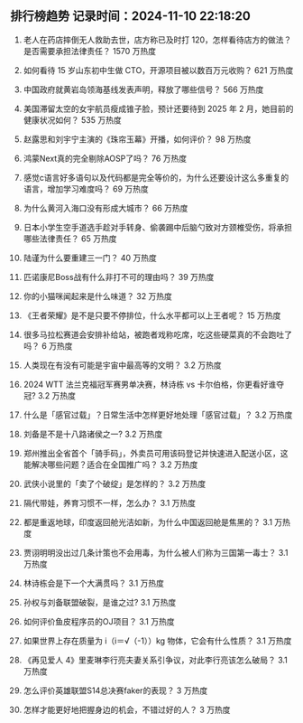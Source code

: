
## 排行榜趋势 记录时间：2024-11-10 22:18:20
  
  1. 老人在药店摔倒无人救助去世，店方称已及时打 120，怎样看待店方的做法？是否需要承担法律责任？ 1570 万热度
    
  2. 如何看待 15 岁山东初中生做 CTO，开源项目被以数百万元收购？ 621 万热度
    
  3. 中国政府就黄岩岛领海基线发表声明，释放了哪些信号？ 566 万热度
    
  4. 美国滞留太空的女宇航员瘦成锥子脸，预计还要待到 2025 年 2 月，她目前的健康状况如何？ 535 万热度
    
  5. 赵露思和刘宇宁主演的《珠帘玉幕》开播，如何评价？ 98 万热度
    
  6. 鸿蒙Next真的完全剔除AOSP了吗？ 76 万热度
    
  7. 感觉c语言好多语句以及代码都是完全等价的，为什么还要设计这么多重复的语言，增加学习难度吗？ 69 万热度
    
  8. 为什么黄河入海口没有形成大城市？ 66 万热度
    
  9. 日本小学生空手道选手趁对手转身、偷袭踢中后脑勺致对方颈椎受伤，将承担哪些法律责任？ 65 万热度
    
  10. 陆谨为什么要重建三一门？ 40 万热度
    
  11. 匹诺康尼Boss战有什么非打不可的理由吗？ 39 万热度
    
  12. 你的小猫咪闻起来是什么味道？ 32 万热度
    
  13. 《王者荣耀》是不是只要不停排位，什么水平都可以上王者呢？ 15 万热度
    
  14. 很多马拉松赛道会安排补给站，被跑者戏称吃席，吃这些硬菜真的不会跑吐了吗？ 6 万热度
    
  15. 人类现在有没有可能是宇宙中最高等的文明？ 3.2 万热度
    
  16. 2024 WTT 法兰克福冠军赛男单决赛，林诗栋 vs 卡尔伯格，你更看好谁夺冠? 3.2 万热度
    
  17. 什么是「感官过载」？日常生活中怎样更好地处理「感官过载」？ 3.2 万热度
    
  18. 刘备是不是十八路诸侯之一? 3.2 万热度
    
  19. 郑州推出全省首个「骑手码」，外卖员可用该码登记并快速进入配送小区，这能解决哪些问题？适合在全国推广吗？ 3.2 万热度
    
  20. 武侠小说里的「卖了个破绽」是怎样的？ 3.2 万热度
    
  21. 隔代带娃，养育习惯不一样，怎么办？ 3.1 万热度
    
  22. 都是重返地球，印度返回舱光洁如新，为什么中国返回舱是焦黑的？ 3.1 万热度
    
  23. 贾诩明明没出过几条计策也不会用毒，为什么被人们称为三国第一毒士？ 3.1 万热度
    
  24. 林诗栋会是下一个大满贯吗？ 3.1 万热度
    
  25. 孙权与刘备联盟破裂，是谁之过? 3.1 万热度
    
  26. 如何评价鱼皮程序员的OJ项目？ 3.1 万热度
    
  27. 如果世界上存在质量为  i（i＝√（-1））kg 物体，它会有什么性质？ 3.1 万热度
    
  28. 《再见爱人 4》里麦琳李行亮夫妻关系引争议，对此李行亮该怎么破局？ 3.1 万热度
    
  29. 怎么评价英雄联盟S14总决赛faker的表现？ 3 万热度
    
  30. 怎样才能更好地把握身边的机会，不错过好的人？ 3 万热度
    